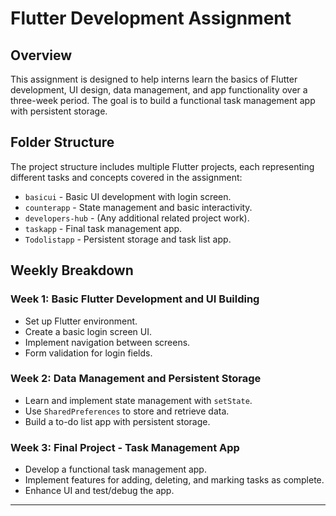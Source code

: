 

# Flutter Development Assignment  

## Overview  
This assignment is designed to help interns learn the basics of Flutter development, UI design, data management, and app functionality over a three-week period. The goal is to build a functional task management app with persistent storage.  

## Folder Structure  
The project structure includes multiple Flutter projects, each representing different tasks and concepts covered in the assignment:  

- `basicui` - Basic UI development with login screen.  
- `counterapp` - State management and basic interactivity.  
- `developers-hub` - (Any additional related project work).  
- `taskapp` - Final task management app.  
- `Todolistapp` - Persistent storage and task list app.  

## Weekly Breakdown  

### Week 1: Basic Flutter Development and UI Building  
- Set up Flutter environment.  
- Create a basic login screen UI.  
- Implement navigation between screens.  
- Form validation for login fields.  

### Week 2: Data Management and Persistent Storage  
- Learn and implement state management with `setState`.  
- Use `SharedPreferences` to store and retrieve data.  
- Build a to-do list app with persistent storage.  

### Week 3: Final Project - Task Management App  
- Develop a functional task management app.  
- Implement features for adding, deleting, and marking tasks as complete.  
- Enhance UI and test/debug the app.  

 

---
